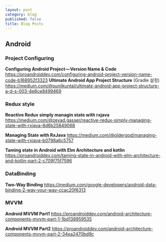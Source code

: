 ```yaml
---
layout: post
category: blog
published: false
title: Blog Posts
---
```


## Android
### Project Configuring
**Configuring Android Project — Version Name & Code**
https://proandroiddev.com/configuring-android-project-version-name-code-b168952f3323
**Ultimate Android App Project Structure**
(Gradle 설정)
https://medium.com/@sunilkuntal/ultimate-android-app-project-structure-a-d-s-003-4e8ce8499469

### Redux style
**Reactive Redux simply managin state with rxjava**
https://medium.com/@zeyad.gasser/reactive-redux-simply-managing-state-with-rxjava-8d6b25849068

**Managing State with RxJava**
https://medium.com/@oldergod/managing-state-with-rxjava-b0798a6c5757

**Taming state in Android with Elm Architecture and kotlin**
https://proandroiddev.com/taming-state-in-android-with-elm-architecture-and-kotlin-part-2-c709f75f7596

### DataBinding
**Two-Way Binding**
https://medium.com/google-developers/android-data-binding-2-way-your-way-ccac20f6313

### MVVM
**Android MVVM Part1**
https://proandroiddev.com/android-architecture-components-mvvm-part-1-1bd138959535

**Android MVVM Part2**
https://proandroiddev.com/android-architecture-components-mvvm-part-2-34ea2470bd9c

